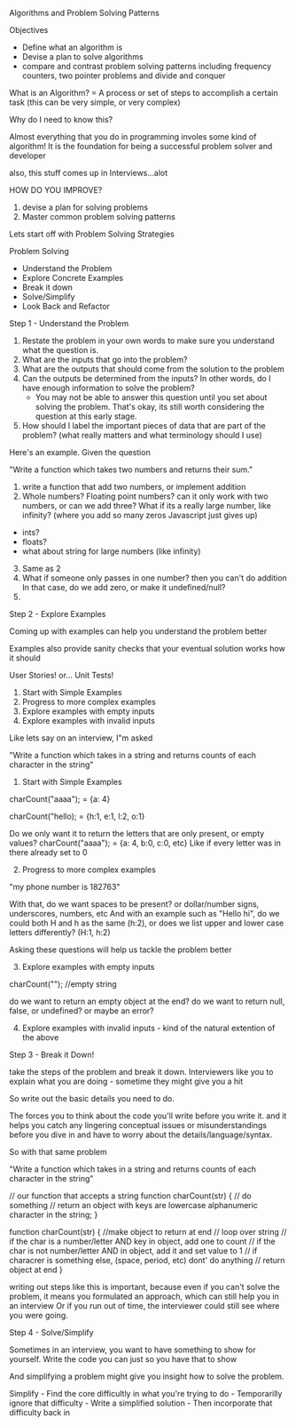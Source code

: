Algorithms and Problem Solving Patterns 

Objectives 
- Define what an algorithm is
- Devise a plan to solve algorithms
- compare and contrast problem solving patterns including frequency counters, two pointer problems and divide and conquer

What is an Algorithm?  = A process or set of steps to accomplish a certain task (this can be very simple, or very complex)

Why do I need to know this? 

Almost everything that you do in programming involes some kind of algorithm!
It is the foundation for being a successful problem solver and developer 

also, this stuff comes up in Interviews...alot

HOW DO YOU IMPROVE?
1. devise a plan for solving problems
2. Master common problem solving patterns 

Lets start off with Problem Solving Strategies 

Problem Solving 
- Understand the Problem 
- Explore Concrete Examples
- Break it down
- Solve/Simplify
- Look Back and Refactor


Step 1 - Understand the Problem

1. Restate the problem in your own words to make sure you understand what the question is. 
2. What are the inputs that go into the problem?
3. What are the outputs that should come from the solution to the problem
4. Can the outputs be determined from the inputs? In other words, do I have enough information to solve the problem? 
    - You may not be able to answer this question until you set about solving the problem. That's okay, its still worth considering the question at this early stage. 
5. How should I label the important pieces of data that are part of the problem? (what really matters and what terminology should I use)

Here's an example. Given the question

"Write a function which takes two numbers and returns their sum."

1. write a function that add two numbers, or implement addition
2. Whole numbers? Floating point numbers? can it only work with two numbers, or can we add three? What if its a really large number, like infinity? (where you add so many zeros Javascript just gives up)
- ints?
- floats?
- what about string for large numbers (like infinity)
3. Same as 2
4. What if someone only passes in one number? then you can't do addition
    In that case, do we add zero, or make it undefined/null?
5.  

Step 2 - Explore Examples

Coming up with examples can help you understand the problem better

Examples also provide sanity checks that your eventual solution works how it should

User Stories! or... Unit Tests!

1. Start with Simple Examples
2. Progress to more complex examples
3. Explore examples with empty inputs 
4. Explore examples with invalid inputs 

Like lets say on an interview, I"m asked 

"Write a function which takes in a string and returns counts of each character in the string"

1. Start with Simple Examples 

charCount("aaaa"); = {a: 4}

charCount("hello); = {h:1, e:1, l:2, o:1}

Do we only want it to return the letters that are only present, or empty values?
charCount("aaaa"); = {a: 4, b:0, c:0, etc}
Like if every letter was in there already set to 0

2. Progress to more complex examples

"my phone number is 182763"

With that, do we want spaces to be present? or dollar/number signs, underscores, numbers, etc
And with an example such as 
"Hello hi", do we could both H and h as the same (h:2), or does we list upper and lower case letters differently? (H:1, h:2)

Asking these questions will help us tackle the problem better

3. Explore examples with empty inputs 

charCount(""); //empty string

do we want to return an empty object at the end?
do we want to return null, false, or undefined? or maybe an error?

4. Explore examples with invalid inputs - kind of the natural extention of the above

Step 3 - Break it Down!

take the steps of the problem and break it down. 
Interviewers like you to explain what you are doing - sometime they might give you a hit

So write out the basic details you need to do. 

The forces you to think about the code you'll write before you write it. and it helps you catch any lingering conceptual issues or misunderstandings before you dive in and have to worry about the details/language/syntax.

So with that same problem 

"Write a function which takes in a string and returns counts of each character in the string"

// our function that accepts a string
function charCount(str) {
    // do something
    // return an object with keys are lowercase alphanumeric character in the string; 
}

function charCount(str) {
    //make object to return at end
    // loop over string 
        // if the char is a number/letter AND key in object, add one to count
        // if the char is not number/letter AND in object, add it and set value to 1
        // if characrer is something else, (space, period, etc) dont' do anything
    // return object at end
}

writing out steps like this is important, because even if you can't solve the problem, it means you formulated an approach, which can still help you in an interview
Or if you run out of time, the interviewer could still see where you were going.


Step 4 - Solve/Simplify

Sometimes in an interview, you want to have something to show for yourself. 
Write the code you can just so you have that to show

And simplifying a problem might give you insight how to solve the problem. 

Simplify 
    - Find the core difficultly in what you're trying to do
    - Temporarilly ignore that difficulty
    - Write a simplified solution 
    - Then incorporate that difficulty back in

